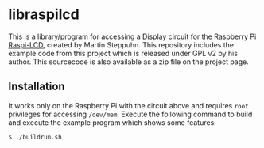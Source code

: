 # libraspilcd

This is a library/program for accessing a Display circuit for the Raspberry Pi
[Raspi-LCD](http://www.emsystech.de/produkt/raspi-lcd/), created by Martin
Steppuhn. This repository includes the example code from this project which is
released under GPL v2 by his author. This sourcecode is also available as a zip
file on the project page.

## Installation

It works only on the Raspberry Pi with the circuit above and requires `root`
privileges for accessing `/dev/mem`. Execute the following command to build and
execute the example program which shows some features:

    $ ./buildrun.sh
